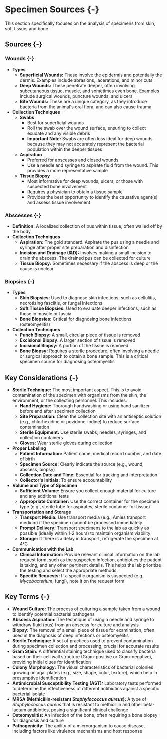 #  Specimen Sources {-}

This section specifically focuses on the analysis of specimens from skin, soft tissue, and bone

## **Sources** {-}

### **Wounds** {-}
  *   **Types**
      *   **Superficial Wounds:** These involve the epidermis and potentially the dermis. Examples include abrasions, lacerations, and minor cuts
      *   **Deep Wounds:** These penetrate deeper, often involving subcutaneous tissue, muscle, and sometimes even bone. Examples include surgical wounds, puncture wounds, and ulcers
      *   **Bite Wounds:** These are a unique category, as they introduce bacteria from the animal's oral flora, and can also cause trauma
  *   **Collection Techniques**
      *   **Swabs**
          *   Best for superficial wounds
          *   Roll the swab over the wound surface, ensuring to collect exudate and any visible debris
          *   **Important Note:** Swabs are often less ideal for deep wounds because they may not accurately represent the bacterial population within the deeper tissues
      *   **Aspiration**
          *   Preferred for abscesses and closed wounds
          *   Use a needle and syringe to aspirate fluid from the wound. This provides a more representative sample
      *   **Tissue Biopsy**
          *   Most informative for deep wounds, ulcers, or those with suspected bone involvement
          *   Requires a physician to obtain a tissue sample
          *   Provides the best opportunity to identify the causative agent(s) and assess tissue involvement
### **Abscesses** {-}
  *   **Definition:** A localized collection of pus within tissue, often walled off by the body
  *   **Collection Techniques**
      *   **Aspiration:** The gold standard. Aspirate the pus using a needle and syringe after proper site preparation and disinfection
      *   **Incision and Drainage (I&D):** Involves making a small incision to drain the abscess. The drained pus can be collected for culture
      *   **Tissue Biopsy:** Sometimes necessary if the abscess is deep or the cause is unclear
### **Biopsies** {-}
  *   **Types**
      *   **Skin Biopsies:** Used to diagnose skin infections, such as cellulitis, necrotizing fasciitis, or fungal infections
      *   **Soft Tissue Biopsies:** Used to evaluate deeper infections, such as those in muscle or fascia
      *   **Bone Biopsies:** Critical for diagnosing bone infections (osteomyelitis)
  *   **Collection Techniques**
      *   **Punch Biopsy:** A small, circular piece of tissue is removed
      *   **Excisional Biopsy:** A larger section of tissue is removed
      *   **Incisional Biopsy:** A portion of the tissue is removed
      *   **Bone Biopsy:** Requires a sterile procedure, often involving a needle or surgical approach to obtain a bone sample. This is a critical specimen source for diagnosing osteomyelitis

##  **Key Considerations** {-}

*   **Sterile Technique:** The most important aspect. This is to avoid contamination of the specimen with organisms from the skin, the environment, or the collecting personnel. This includes:
    *   **Hand Hygiene:** Thorough handwashing or using hand sanitizer before and after specimen collection
    *   **Site Preparation:** Clean the collection site with an antiseptic solution (e.g., chlorhexidine or povidone-iodine) to reduce surface contamination
    *   **Sterile Equipment:** Use sterile swabs, needles, syringes, and collection containers
    *   **Gloves:** Wear sterile gloves during collection
*   **Proper Labeling**
    *   **Patient Information:** Patient name, medical record number, and date of birth
    *   **Specimen Source:** Clearly indicate the source (e.g., wound, abscess, biopsy)
    *   **Collection Date and Time:** Essential for tracking and interpretation
    *   **Collector's Initials:** To ensure accountability
*   **Volume and Type of Specimen**
    *   **Sufficient Volume:** Ensure you collect enough material for culture and any additional tests
    *   **Appropriate Container:** Use the correct container for the specimen type (e.g., sterile tube for aspirates, sterile container for tissue)
*   **Transportation and Storage**
    *   **Transport Media:** Use transport media (e.g., Amies transport medium) if the specimen cannot be processed immediately
    *   **Prompt Delivery:** Transport specimens to the lab as quickly as possible (ideally within 1-2 hours) to maintain organism viability
    *   **Storage:** If there is a delay in transport, refrigerate the specimen at 4°C
*   **Communication with the Lab**
    *   **Clinical Information:** Provide relevant clinical information on the lab request form, such as the suspected infection, antibiotics the patient is taking, and any other pertinent details. This helps the lab prioritize the testing and select the appropriate methods
    *   **Specific Requests:** If a specific organism is suspected (e.g., *Mycobacterium*, fungi), note it on the request form

## **Key Terms** {-}

*   **Wound Culture:** The process of culturing a sample taken from a wound to identify potential bacterial pathogens
*   **Abscess Aspiration:** The technique of using a needle and syringe to withdraw fluid (pus) from an abscess for culture and analysis
*   **Biopsy:** The removal of a small piece of tissue for examination, often used in the diagnosis of deep infections or osteomyelitis
*   **Sterile Technique:** A set of practices used to prevent contamination during specimen collection and processing, crucial for accurate results
*   **Gram Stain:** A differential staining technique used to classify bacteria based on their cell wall structure (Gram-positive or Gram-negative), providing initial clues for identification
*   **Colony Morphology:** The visual characteristics of bacterial colonies growing on agar plates (e.g., size, shape, color, texture), which help in presumptive identification
*   **Antimicrobial Susceptibility Testing (AST):** Laboratory tests performed to determine the effectiveness of different antibiotics against a specific bacterial isolate
*   **MRSA (Methicillin-resistant *Staphylococcus aureus*):** A type of *Staphylococcus aureus* that is resistant to methicillin and other beta-lactam antibiotics, posing a significant clinical challenge
*   **Osteomyelitis:** An infection of the bone, often requiring a bone biopsy for diagnosis and culture
*   **Pathogenicity:** The ability of a microorganism to cause disease, including factors like virulence mechanisms and host response

